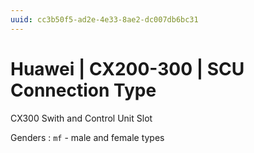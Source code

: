 ```yaml
---
uuid: cc3b50f5-ad2e-4e33-8ae2-dc007db6bc31
---
```

# Huawei | CX200-300 | SCU Connection Type

CX300 Swith and Control Unit Slot

Genders
: `mf` - male and female types
